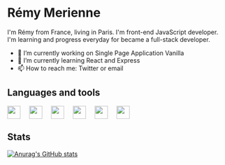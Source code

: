 <!--
# Hi there 👋
- 👯 I’m looking to collaborate on ...
- 🤔 I’m looking for help with ...
- 💬 Ask me about ...
- 😄 Pronouns: ...
- ⚡ Fun fact: ...
-->

# Rémy Merienne

I'm Rémy from France, living in Paris. I'm front-end JavaScript developer. I'm learning and progress everyday for became a full-stack developer.

- 🔭 I’m currently working on Single Page Application Vanilla
- 🌱 I’m currently learning React and Express
- 📫 How to reach me: Twitter or email

## Languages and tools

<img width="30px" style="margin-right:20px;" src="https://cdn.jsdelivr.net/gh/devicons/devicon/icons/html5/html5-original.svg"/><img width="30px" style="margin-right:20px;" src="https://cdn.jsdelivr.net/gh/devicons/devicon/icons/css3/css3-original.svg" /><img width="30px" style="margin-right:20px;" src="https://cdn.jsdelivr.net/gh/devicons/devicon/icons/javascript/javascript-original.svg" /><img width="30px" style="margin-right:20px;" src="https://cdn.jsdelivr.net/gh/devicons/devicon/icons/sass/sass-original.svg" /><img width="30px" style="margin-right:20px;" src="https://cdn.jsdelivr.net/gh/devicons/devicon/icons/git/git-original.svg" /><img width="30px" style="margin-right:20px;" src="https://cdn.jsdelivr.net/gh/devicons/devicon/icons/nodejs/nodejs-original.svg" />

## Stats

[![Anurag's GitHub stats](https://github-readme-stats.vercel.app/api?username=remymerienne&hide=contribs,prs,stars&show_icons=true&theme=tokyonight)](https://github.com/anuraghazra/github-readme-stats)
